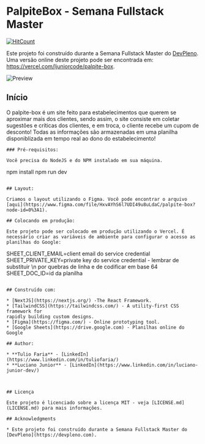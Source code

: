 # PalpiteBox - Semana Fullstack Master

[![HitCount](https://hits.dwyl.com/tuliofaria/tuliofaria/palpite-box.svg)](https://hits.dwyl.com/tuliofaria/tuliofaria/palpite-box)

Este projeto foi construído durante a Semana Fullstack Master do [DevPleno](https://devpleno.com). Uma versão online deste projeto pode ser encontrada em: https://vercel.com/ljuniorcode/palpite-box.

![Preview](https://github.com/tuliofaria/palpite-box/blob/master/print.png?raw=true)

## Início

O palpite-box é um site feito para estabelecimentos que querem se aproximar mais dos clientes, sendo assim, o site consiste em coletar sugestões e críticas dos clientes, e em troca, o cliente recebe um cupom de desconto!
Todas as informações são armazenadas em uma planilha disponiblizada em tempo real ao dono do estabelecimento!
```
### Pré-requisitos:

Você precisa do NodeJS e do NPM instalado em sua máquina.

```
npm install
npm run dev
```

## Layout:

Criamos o layout utilizando o Figma. Você pode encontrar o arquivo [aqui](https://www.figma.com/file/HxvAYhS6l7UDI49u8uLdaC/palpite-box?node-id=0%3A1).

## Colocando em produção:

Este projeto pode ser colocado em produção utilizando o Vercel. É necessário criar as variáveis de ambiente para configurar o acesso as planilhas do Google:

```
SHEET_CLIENT_EMAIL=client email do service credential
SHEET_PRIVATE_KEY=private key do service credential - lembrar de substituir \n por quebras de linha e de codificar em base 64
SHEET_DOC_ID=id da planilha
```

## Construído com:

* [NextJS](https://nextjs.org/) -The React Framework.
* [TailwindCSS](https://tailwindcss.com/) - A utility-first CSS framework for
rapidly building custom designs.
* [Figma](https://figma.com/) - Online prototyping tool.
* [Google Sheets](https://drive.google.com) - Planilhas online do Google

## Author:

* **Tulio Faria** - [LinkedIn](https://www.linkedin.com/in/tuliofaria/)
* **Luciano Junior** - [LinkedIn](https://www.linkedin.com/in/luciano-junior-dev/)



## Licença

Este projeto é licenciado sobre a licença MIT - veja [LICENSE.md](LICENSE.md) para mais informações.

## Acknowledgments

* Este projeto foi construído durante a Semana Fullstack Master do [DevPleno](https://devpleno.com).
